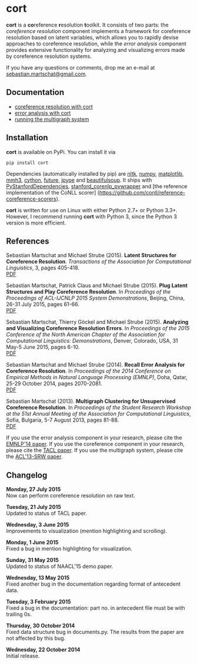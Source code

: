 # cort

__cort__ is a <b>co</b>reference <b>r</b>esolution <b>t</b>oolkit. It consists
of two parts: the *coreference resolution* component implements a framework for 
coreference resolution based on latent variables, which allows you to rapidly 
devise approaches to coreference resolution, while the *error analysis* component 
provides extensive functionality for analyzing and visualizing errors made by 
coreference resolution systems.

If you have any questions or comments, drop me an e-mail at 
[sebastian.martschat@gmail.com](mailto:sebastian.martschat@gmail.com).

## Documentation

* <a href="COREFERENCE.md">coreference resolution with cort</a>
* <a href="ANALYSIS.md">error analysis with cort</a>
* <a href="MULTIGRAPH.md">running the multigraph system</a>

## Installation

__cort__ is available on PyPi. You can install it via

```
pip install cort
```
Dependencies (automatically installed by pip) are 
[nltk](http://www.nltk.org/), [numpy](http://www.numpy.org/), 
[matplotlib](http://matplotlib.org), 
[mmh3](https://pypi.python.org/pypi/mmh3),
[cython](http://cython.org/),
[future](https://pypi.python.org/pypi/future),
[jpype](https://pypi.python.org/pypi/jpype1) and
[beautifulsoup](https://pypi.python.org/pypi/beautifulsoup4). It ships with 
[PyStanfordDependencies](https://github.com/dmcc/PyStanfordDependencies),
[stanford_corenlp_pywrapper](https://github.com/brendano/stanford_corenlp_pywrapper)
and [the reference implementation of the CoNLL scorer]
(https://github.com/conll/reference-coreference-scorers).

__cort__ is written for use on Linux with either Python 2.7+ or Python 3.3+.
However, I recommend running __cort__ with Python 3, since the Python 3 version is 
more efficient.

## References

Sebastian Martschat and Michael Strube (2015). **Latent Structures for 
Coreference Resolution**. *Transactions of the Association for 
Computational Linguistics*, 3, pages 405-418.  
[PDF](http://www.aclweb.org/anthology/Q/Q15/Q15-1029.pdf)

Sebastian Martschat, Patrick Claus and Michael Strube (2015). **Plug Latent 
Structures and Play Coreference Resolution**. In *Proceedings of 
the Proceedings of ACL-IJCNLP 2015 System Demonstrations*, Beijing, China, 
26-31 July 2015, pages 61-66.  
[PDF](http://www.aclweb.org/anthology/P/P15/P15-4011.pdf)

Sebastian Martschat, Thierry Göckel and Michael Strube (2015). **Analyzing and 
Visualizing Coreference Resolution Errors**. In *Proceedings of the 2015 
Conference of the North American Chapter of the Association for Computational 
Linguistics: Demonstrations*, Denver, Colorado, USA, 31 May-5 June 2015,
pages 6-10.  
[PDF](https://aclweb.org/anthology/N/N15/N15-3002.pdf)

Sebastian Martschat and Michael Strube (2014). **Recall Error Analysis for 
Coreference Resolution**. In *Proceedings of the 2014 Conference on Empirical 
Methods in Natural Language Processing (EMNLP)*, Doha, Qatar, 25-29 October 
2014, pages 2070-2081.  
[PDF](http://aclweb.org/anthology/D/D14/D14-1221.pdf)

Sebastian Martschat (2013). **Multigraph Clustering for Unsupervised 
Coreference Resolution**. In *Proceedings of the Student Research Workshop 
at the 51st Annual Meeting of the Association for Computational Linguistics*, 
Sofia, Bulgaria, 5-7 August 2013, pages 81-88.  
[PDF](http://aclweb.org/anthology/P/P13/P13-3012.pdf)

If you use the error analysis component in your research, please cite the
[EMNLP'14 paper](http://aclweb.org/anthology/D/D14/D14-1221.pdf). If you use 
the coreference component in your research, please cite the 
[TACL paper](http://www.aclweb.org/anthology/Q/Q15/Q15-1029.pdf). If you use 
the multigraph system, please cite the 
[ACL'13-SRW paper](http://aclweb.org/anthology/P/P13/P13-3012.pdf).

## Changelog

__Monday, 27 July 2015__   
Now can perform coreference resolution on raw text. 

__Tuesday, 21 July 2015__   
Updated to status of TACL paper.

__Wednesday, 3 June 2015__  
Improvements to visualization (mention highlighting and scrolling).

__Monday, 1 June 2015__  
Fixed a bug in mention highlighting for visualization.

__Sunday, 31 May 2015__  
Updated to status of NAACL'15 demo paper.

__Wednesday, 13 May 2015__  
Fixed another bug in the documentation regarding format of antecedent data.

__Tuesday, 3 February 2015__  
Fixed a bug in the documentation: part no. in antecedent file must be with trailing 0s.

__Thursday, 30 October 2014__  
Fixed data structure bug in documents.py. The results from the paper are not affected by this bug.

__Wednesday, 22 October 2014__  
Initial release.

